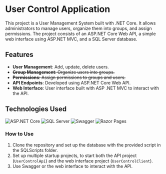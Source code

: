 # User Control Application

This project is a User Management System built with .NET Core. It allows administrators to manage users, organize them into groups, and assign permissions. The project consists of an ASP.NET Core Web API, a simple web interface using ASP.NET MVC, and a SQL Server database.

## Features
- **User Management**: Add, update, delete users.
- ~~**Group Management**: Organize users into groups.~~
- ~~**Permissions**: Assign permissions to groups and users.~~
- **API Endpoints**: Developed using ASP.NET Core Web API.
- **Web Interface**: User interface built with ASP .NET MVC to interact with the API.

## Technologies Used
![ASP.NET Core](https://img.shields.io/badge/ASP.NET%20Core-8.0-purple) 
![SQL Server](https://img.shields.io/badge/SQL%20Server-2019-red) 
![Swagger](https://img.shields.io/badge/Swagger-API%20Docs-green) 
![Razor Pages](https://img.shields.io/badge/Razor%20Pages-MVC-orange)

### How to Use
1. Clone the repository and set up the database with the provided script in the SQLScripts folder.
2. Set up multiple startup projects, to start both the API project (`UserControlApi`) and the web interface project (`UserControlClient`).
3. Use Swagger or the web interface to interact with the API.
